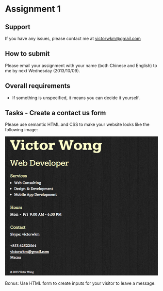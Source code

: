 Assignment 1
==========

Support
-------------
If you have any issues, please contact me at victorwkm@gmail.com

How to submit
--------------------------
Please email your assignment with your name (both Chinese and English) to me by next Wednesday (2013/10/09).

Overall requirements
--------------------------------
- If something is unspecified, it means you can decide it yourself.

Tasks - Create a contact us form
---------

Please use semantic HTML and CSS to make your website looks like the following image:

![](assignment-1.png?raw=true)

Bonus:
Use HTML form to create inputs for your visitor to leave a message.


